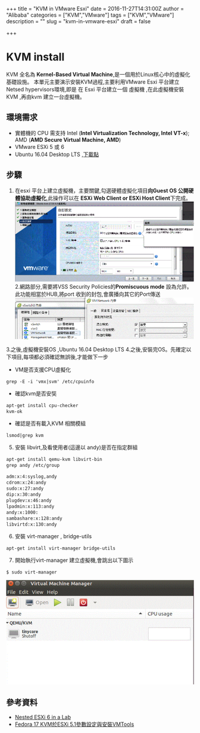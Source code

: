 +++
title = "KVM in VMware Esxi"
date = 2016-11-27T14:31:00Z
author = "Alibaba"
categories = ["KVM","VMware"]
tags = ["KVM","VMware"]
description = ""
slug = "kvm-in-vmware-esxi"
draft = false

+++

# KVM install
KVM 全名為 **Kernel-Based Virtual Machine**,是一個用於Linux核心中的虛擬化基礎設施。
本單元主要演示安裝KVM過程,主要利用VMware Esxi 平台建立Netsed hypervisors環境,即是 在 Esxi 平台建立一個 虛擬機 ,在此虛擬機安裝KVM ,再由kvm 建立一台虛擬機。

## 環境需求
- 實體機的 CPU 需支持 Intel (**Intel Virtualization Technology, Intel VT-x**); AMD (**AMD Secure Virtual Machine, AMD**)
-  VMware ESXi 5 或 6 
-  Ubuntu 16.04 Desktop LTS ,[下載點](https://www.ubuntu-tw.org/modules/tinyd0/"target="_blank)

## 步驟
1. 在esxi 平台上建立虛擬機，主要關鍵,勾選硬體虛擬化項目**向Guest OS 公開硬體協助虛擬化**,此操作可以在 **ESXi Web Client or ESXi Host Client**下完成。
![如圖示說明](/content/images/2016/11/GuestoS1.GIF)
2.網路部分,需要將VSS Security Policies的**Promiscuous mode** 設為允許。此功能相當於HUB,將port 收到的封包,會廣播向其它的Port傳送
![Promiscuous mode](/content/images/2016/11/VM_Network_PortGroup_Security.GIF)

3.之後,虛擬機安裝OS ,Ubuntu 16.04 Desktop LTS
4.之後,安裝完OS。先確定以下項目,每項都必須確認無誤後,才能做下一步
* VM是否支援CPU虛擬化
```
grep -E -i 'vmx|svm' /etc/cpuinfo
```
* 確認kvm是否安奘
```
apt-get install cpu-checker
kvm-ok
```
* 確認是否有載入KVM 相關模組
```
lsmod|grep kvm
```
5. 安裝 libvirt,及看使用者(這邊以 andy)是否在指定群組
```
apt-get install qemu-kvm libvirt-bin
grep andy /etc/group
```
```
adm:x:4:syslog,andy
cdrom:x:24:andy
sudo:x:27:andy
dip:x:30:andy
plugdev:x:46:andy
lpadmin:x:113:andy
andy:x:1000:
sambashare:x:128:andy
libvirtd:x:130:andy
```
6. 安裝 virt-manager , bridge-utils 
```
apt-get install virt-manager bridge-utils
```
7. 開始執行virt-manager 建立虛擬機,會跳出以下圖示
```
$ sudo virt-manager
```
![virt-manager](/content/images/2016/11/kvm-virt-manager.GIF)
## 參考資料
- [Nested ESXi 6 in a Lab](http://www.vladan.fr/nested-esxi-6-in-a-lab/"target="_blank)
- [Fedora 17 KVM於ESXi 5.1參數設定與安裝VMTools](http://www.ntueees.tp.edu.tw/wordpress/?p=2981"target="_blank)

